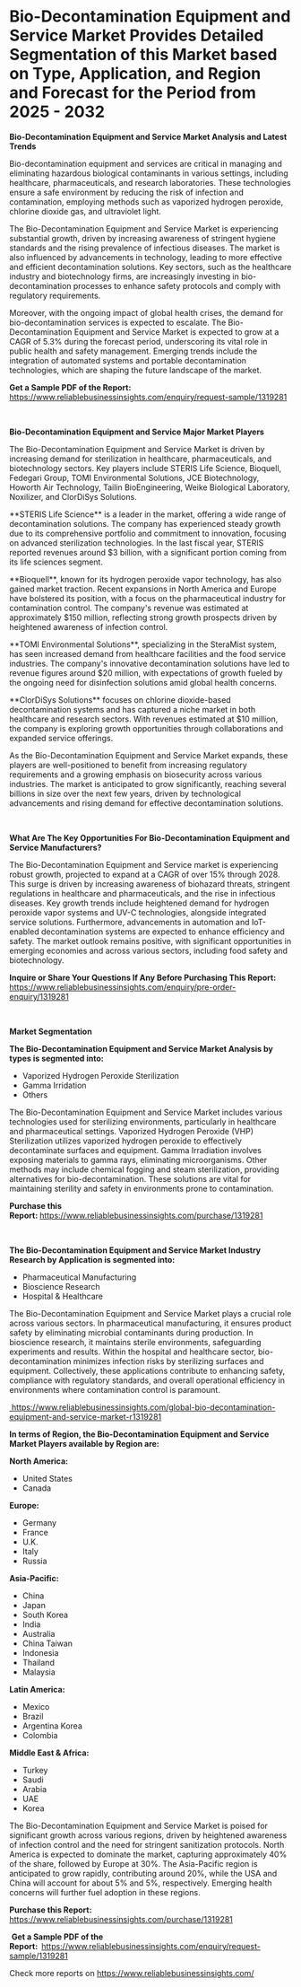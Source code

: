 <p><h1>Bio-Decontamination Equipment and Service Market Provides Detailed Segmentation of this Market based on Type, Application, and Region and Forecast for the Period from 2025 - 2032</h1></p><p><strong>Bio-Decontamination Equipment and Service Market Analysis and Latest Trends</strong></p>
<p><p>Bio-decontamination equipment and services are critical in managing and eliminating hazardous biological contaminants in various settings, including healthcare, pharmaceuticals, and research laboratories. These technologies ensure a safe environment by reducing the risk of infection and contamination, employing methods such as vaporized hydrogen peroxide, chlorine dioxide gas, and ultraviolet light.</p><p>The Bio-Decontamination Equipment and Service Market is experiencing substantial growth, driven by increasing awareness of stringent hygiene standards and the rising prevalence of infectious diseases. The market is also influenced by advancements in technology, leading to more effective and efficient decontamination solutions. Key sectors, such as the healthcare industry and biotechnology firms, are increasingly investing in bio-decontamination processes to enhance safety protocols and comply with regulatory requirements.</p><p>Moreover, with the ongoing impact of global health crises, the demand for bio-decontamination services is expected to escalate. The Bio-Decontamination Equipment and Service Market is expected to grow at a CAGR of 5.3% during the forecast period, underscoring its vital role in public health and safety management. Emerging trends include the integration of automated systems and portable decontamination technologies, which are shaping the future landscape of the market.</p></p>
<p><strong>Get a Sample PDF of the Report:&nbsp;</strong> <a href="https://www.reliablebusinessinsights.com/enquiry/request-sample/1319281?utm_campaign=3035&utm_medium=2&utm_source=Github&utm_content=ia&utm_term=29032025&utm_id=bio-decontamination-equipment-and-service">https://www.reliablebusinessinsights.com/enquiry/request-sample/1319281</a></p>
<p>&nbsp;</p>
<p><strong>Bio-Decontamination Equipment and Service Major Market Players</strong></p>
<p><p>The Bio-Decontamination Equipment and Service Market is driven by increasing demand for sterilization in healthcare, pharmaceuticals, and biotechnology sectors. Key players include STERIS Life Science, Bioquell, Fedegari Group, TOMI Environmental Solutions, JCE Biotechnology, Howorth Air Technology, Tailin BioEngineering, Weike Biological Laboratory, Noxilizer, and ClorDiSys Solutions.</p><p>**STERIS Life Science** is a leader in the market, offering a wide range of decontamination solutions. The company has experienced steady growth due to its comprehensive portfolio and commitment to innovation, focusing on advanced sterilization technologies. In the last fiscal year, STERIS reported revenues around $3 billion, with a significant portion coming from its life sciences segment.</p><p>**Bioquell**, known for its hydrogen peroxide vapor technology, has also gained market traction. Recent expansions in North America and Europe have bolstered its position, with a focus on the pharmaceutical industry for contamination control. The company's revenue was estimated at approximately $150 million, reflecting strong growth prospects driven by heightened awareness of infection control.</p><p>**TOMI Environmental Solutions**, specializing in the SteraMist system, has seen increased demand from healthcare facilities and the food service industries. The company's innovative decontamination solutions have led to revenue figures around $20 million, with expectations of growth fueled by the ongoing need for disinfection solutions amid global health concerns.</p><p>**ClorDiSys Solutions** focuses on chlorine dioxide-based decontamination systems and has captured a niche market in both healthcare and research sectors. With revenues estimated at $10 million, the company is exploring growth opportunities through collaborations and expanded service offerings.</p><p>As the Bio-Decontamination Equipment and Service Market expands, these players are well-positioned to benefit from increasing regulatory requirements and a growing emphasis on biosecurity across various industries. The market is anticipated to grow significantly, reaching several billions in size over the next few years, driven by technological advancements and rising demand for effective decontamination solutions.</p></p>
<p>&nbsp;</p>
<p><strong>What Are The Key Opportunities For Bio-Decontamination Equipment and Service Manufacturers?</strong></p>
<p><p>The Bio-Decontamination Equipment and Service market is experiencing robust growth, projected to expand at a CAGR of over 15% through 2028. This surge is driven by increasing awareness of biohazard threats, stringent regulations in healthcare and pharmaceuticals, and the rise in infectious diseases. Key growth trends include heightened demand for hydrogen peroxide vapor systems and UV-C technologies, alongside integrated service solutions. Furthermore, advancements in automation and IoT-enabled decontamination systems are expected to enhance efficiency and safety. The market outlook remains positive, with significant opportunities in emerging economies and across various sectors, including food safety and biotechnology.</p></p>
<p><strong>Inquire or Share Your Questions If Any Before Purchasing This Report:</strong> <a href="https://www.reliablebusinessinsights.com/enquiry/pre-order-enquiry/1319281?utm_campaign=3035&utm_medium=2&utm_source=Github&utm_content=ia&utm_term=29032025&utm_id=bio-decontamination-equipment-and-service">https://www.reliablebusinessinsights.com/enquiry/pre-order-enquiry/1319281</a></p>
<p>&nbsp;</p>
<p><strong>Market Segmentation</strong></p>
<p><strong>The Bio-Decontamination Equipment and Service Market Analysis by types is segmented into:</strong></p>
<p><ul><li>Vaporized Hydrogen Peroxide Sterilization</li><li>Gamma Irridation</li><li>Others</li></ul></p>
<p><p>The Bio-Decontamination Equipment and Service Market includes various technologies used for sterilizing environments, particularly in healthcare and pharmaceutical settings. Vaporized Hydrogen Peroxide (VHP) Sterilization utilizes vaporized hydrogen peroxide to effectively decontaminate surfaces and equipment. Gamma Irradiation involves exposing materials to gamma rays, eliminating microorganisms. Other methods may include chemical fogging and steam sterilization, providing alternatives for bio-decontamination. These solutions are vital for maintaining sterility and safety in environments prone to contamination.</p></p>
<p><strong>Purchase this Report:&nbsp;</strong><a href="https://www.reliablebusinessinsights.com/purchase/1319281?utm_campaign=3035&utm_medium=2&utm_source=Github&utm_content=ia&utm_term=29032025&utm_id=bio-decontamination-equipment-and-service">https://www.reliablebusinessinsights.com/purchase/1319281</a></p>
<p>&nbsp;</p>
<p><strong>The Bio-Decontamination Equipment and Service Market Industry Research by Application is segmented into:</strong></p>
<p><ul><li>Pharmaceutical Manufacturing</li><li>Bioscience Research</li><li>Hospital & Healthcare</li></ul></p>
<p><p>The Bio-Decontamination Equipment and Service Market plays a crucial role across various sectors. In pharmaceutical manufacturing, it ensures product safety by eliminating microbial contaminants during production. In bioscience research, it maintains sterile environments, safeguarding experiments and results. Within the hospital and healthcare sector, bio-decontamination minimizes infection risks by sterilizing surfaces and equipment. Collectively, these applications contribute to enhancing safety, compliance with regulatory standards, and overall operational efficiency in environments where contamination control is paramount.</p></p>
<p><a href="https://www.reliablebusinessinsights.com/global-bio-decontamination-equipment-and-service-market-r1319281?utm_campaign=3035&utm_medium=2&utm_source=Github&utm_content=ia&utm_term=29032025&utm_id=bio-decontamination-equipment-and-service">&nbsp;https://www.reliablebusinessinsights.com/global-bio-decontamination-equipment-and-service-market-r1319281</a></p>
<p><strong>In terms of Region, the Bio-Decontamination Equipment and Service Market Players available by Region are:</strong></p>
<p>
    <p> <strong> North America: </strong>
        <ul>
            <li>United States</li>
            <li>Canada</li>
        </ul>
        </p> 
    <p> <strong> Europe: </strong>
        <ul>
            <li>Germany</li>
            <li>France</li>
            <li>U.K.</li>
            <li>Italy</li>
            <li>Russia</li>
        </ul>
        </p> 
    <p> <strong> Asia-Pacific: </strong>
        <ul>
            <li>China</li>
            <li>Japan</li>
            <li>South Korea</li>
            <li>India</li>
            <li>Australia</li>
            <li>China Taiwan</li>
            <li>Indonesia</li>
            <li>Thailand</li>
            <li>Malaysia</li>
        </ul>
        </p> 
    <p> <strong> Latin America: </strong>
        <ul>
            <li>Mexico</li>
            <li>Brazil</li>
            <li>Argentina Korea</li>
            <li>Colombia</li>
        </ul>
        </p> 
    <p> <strong> Middle East & Africa: </strong>
        <ul>
            <li>Turkey</li>
            <li>Saudi</li>
            <li>Arabia</li>
            <li>UAE</li>
            <li>Korea</li>
        </ul>
    </p>
    </p>
<p><p>The Bio-Decontamination Equipment and Service Market is poised for significant growth across various regions, driven by heightened awareness of infection control and the need for stringent sanitization protocols. North America is expected to dominate the market, capturing approximately 40% of the share, followed by Europe at 30%. The Asia-Pacific region is anticipated to grow rapidly, contributing around 20%, while the USA and China will account for about 5% and 5%, respectively. Emerging health concerns will further fuel adoption in these regions.</p></p>
<p><strong>Purchase this Report: </strong><a href="https://www.reliablebusinessinsights.com/purchase/1319281?utm_campaign=3035&utm_medium=2&utm_source=Github&utm_content=ia&utm_term=29032025&utm_id=bio-decontamination-equipment-and-service">https://www.reliablebusinessinsights.com/purchase/1319281</a></p>
<p>&nbsp;<strong>Get a Sample PDF of the Report:&nbsp;&nbsp;</strong><a href="https://www.reliablebusinessinsights.com/enquiry/request-sample/1319281?utm_campaign=3035&utm_medium=2&utm_source=Github&utm_content=ia&utm_term=29032025&utm_id=bio-decontamination-equipment-and-service">https://www.reliablebusinessinsights.com/enquiry/request-sample/1319281</a></p>
<p><strong></strong></p>
<p>Check more reports on <a href="https://www.reliablebusinessinsights.com/?utm_campaign=3035&utm_medium=2&utm_source=Github&utm_content=ia&utm_term=29032025&utm_id=bio-decontamination-equipment-and-service">https://www.reliablebusinessinsights.com/</a></p>
